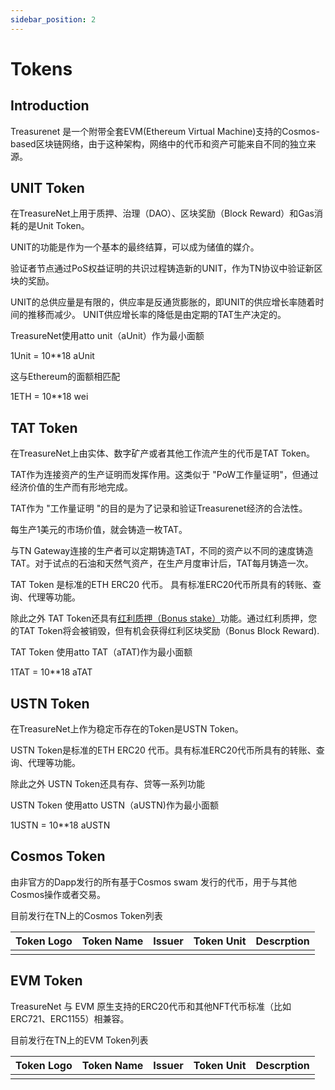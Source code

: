 ```yaml
---
sidebar_position: 2
---
```


# Tokens

## Introduction

Treasurenet 是一个附带全套EVM(Ethereum Virtual Machine)支持的Cosmos-based区块链网络，由于这种架构，网络中的代币和资产可能来自不同的独立来源。

## UNIT Token

在TreasureNet上用于质押、治理（DAO）、区块奖励（Block Reward）和Gas消耗的是Unit Token。

UNIT的功能是作为一个基本的最终结算，可以成为储值的媒介。

验证者节点通过PoS权益证明的共识过程铸造新的UNIT，作为TN协议中验证新区块的奖励。

UNIT的总供应量是有限的，供应率是反通货膨胀的，即UNIT的供应增长率随着时间的推移而减少。 UNIT供应增长率的降低是由定期的TAT生产决定的。

TreasureNet使用atto unit（aUnit）作为最小面额

1Unit = 10**18 aUnit

这与Ethereum的面额相匹配

1ETH = 10**18 wei


## TAT Token

在TreasureNet上由实体、数字矿产或者其他工作流产生的代币是TAT Token。

TAT作为连接资产的生产证明而发挥作用。这类似于 "PoW工作量证明"，但通过经济价值的生产而有形地完成。

TAT作为 "工作量证明 "的目的是为了记录和验证Treasurenet经济的合法性。

每生产1美元的市场价值，就会铸造一枚TAT。

与TN Gateway连接的生产者可以定期铸造TAT，不同的资产以不同的速度铸造TAT。对于试点的石油和天然气资产，在生产月度审计后，TAT每月铸造一次。

TAT Token 是标准的ETH ERC20 代币。 具有标准ERC20代币所具有的转账、查询、代理等功能。

除此之外 TAT Token还具有[红利质押（Bonus stake）](http://)功能。通过红利质押，您的TAT Token将会被销毁，但有机会获得红利区块奖励（Bonus Block Reward).

TAT Token 使用atto TAT（aTAT)作为最小面额

1TAT = 10**18 aTAT

## USTN Token

在TreasureNet上作为稳定币存在的Token是USTN Token。

USTN Token是标准的ETH ERC20 代币。具有标准ERC20代币所具有的转账、查询、代理等功能。

除此之外 USTN Token还具有存、贷等一系列功能

USTN Token 使用atto USTN（aUSTN)作为最小面额

1USTN = 10**18 aUSTN

## Cosmos Token

由非官方的Dapp发行的所有基于Cosmos swam 发行的代币，用于与其他Cosmos操作或者交易。

目前发行在TN上的Cosmos Token列表

| Token Logo | Token Name | Issuer | Token Unit | Descrption |
|--|--|--|--|--|
||||||

## EVM Token

TreasureNet 与 EVM 原生支持的ERC20代币和其他NFT代币标准（比如 ERC721、ERC1155）相兼容。

目前发行在TN上的EVM Token列表

| Token Logo | Token Name | Issuer | Token Unit | Descrption |
|--|--|--|--|--|
||||||


